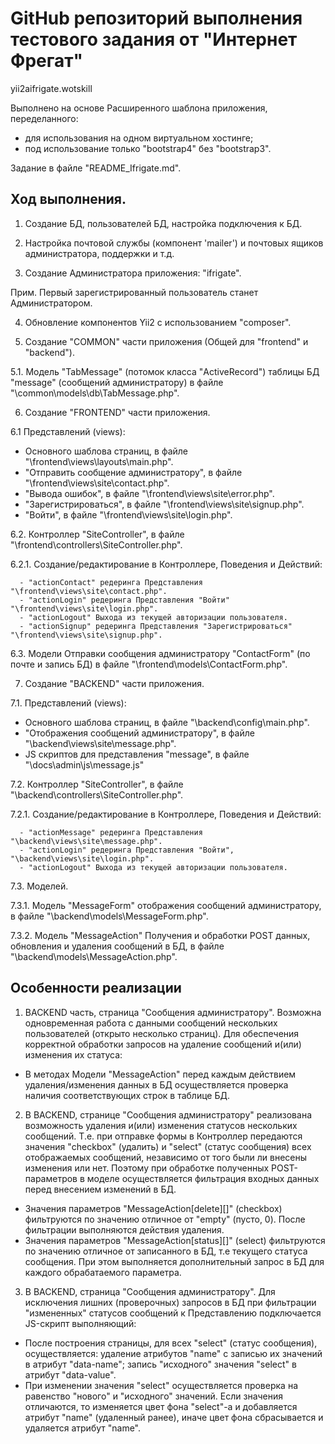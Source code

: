 #  GitHub репозиторий выполнения тестового задания от "Интернет Фрегат"

yii2aifrigate.wotskill

Выполнено на основе Расширенного шаблона приложения, переделанного:

- для использования на одном виртуальном хостинге;
- под использование только "bootstrap4" без "bootstrap3".

Задание в файле "README_Ifrigate.md".

## Ход выполнения.

1. Создание БД, пользователей БД, настройка подключения к БД.

2. Настройка почтовой службы (компонент 'mailer') и почтовых ящиков администратора, поддержки и т.д.

3. Создание Администратора приложения: "ifrigate".

  Прим. Первый зарегистрированный пользователь станет Администратором.

4. Обновление компонентов Yii2 с использованием "composer".

5. Создание "COMMON" части приложения (Общей для "frontend" и "backend").

5.1. Модель "TabMessage" (потомок класса "ActiveRecord") таблицы БД "message"
    (сообщений администратору) в файле "\common\models\db\TabMessage.php".

6. Создание "FRONTEND" части приложения.

6.1 Представлений (views):

  - Основного шаблова страниц, в файле "\frontend\views\layouts\main.php".
  - "Отправить сообщение администратору", в файле "\frontend\views\site\contact.php".
  - "Вывода ошибок", в файле "\frontend\views\site\error.php".
  - "Зарегистрироваться", в файле "\frontend\views\site\signup.php".
  - "Войти", в файле "\frontend\views\site\login.php".

6.2. Контроллер "SiteController", в файле "\frontend\controllers\SiteController.php".

6.2.1. Создание/редактирование в Контроллере, Поведения и Действий:

      - "actionContact" редеринга Представления "\frontend\views\site\contact.php".
      - "actionLogin" редеринга Представления "Войти" "\frontend\views\site\login.php".
      - "actionLogout" Выхода из текущей авторизации пользователя.
      - "actionSignup" редеринга Представления "Зарегистрироваться" "\frontend\views\site\signup.php".

6.3. Модели Отправки сообщения администратору "ContactForm" (по почте и запись БД) в файле "\frontend\models\ContactForm.php".

7. Создание "BACKEND" части приложения.

7.1. Представлений (views):

  - Основного шаблова страниц, в файле "\backend\config\main.php".
  - "Отображения сообщений администратору", в файле "\backend\views\site\message.php".
  - JS скриптов для представления "message", в файле "\docs\admin\js\message.js"

7.2. Контроллер "SiteController", в файле "\backend\controllers\SiteController.php".

7.2.1. Создание/редактирование в Контроллере, Поведения и Действий:

      - "actionMessage" редеринга Представления "\backend\views\site\message.php".
      - "actionLogin" редеринга Представления "Войти", "\backend\views\site\login.php".
      - "actionLogout" Выхода из текущей авторизации пользователя.

7.3. Моделей.

7.3.1. Модель "MessageForm" отображения сообщений администратору, в файле "\backend\models\MessageForm.php".

7.3.2. Модель "MessageAction" Получения и обработки POST данных, обновления и удаления сообщений в БД, в файле "\backend\models\MessageAction.php".

## Особенности реализации

1. BACKEND часть, страница "Сообщения администратору". Возможна одновременная работа с данными сообщений нескольких пользователей (открыто несколько страниц). Для обеспечения корректной обработки запросов на удаление сообщений и(или) изменения их статуса:

  - В методах Модели "MessageAction" перед каждым действием удаления/изменения данных в БД осуществляется проверка наличия соответствующих строк в таблице БД.

2. В BACKEND, странице "Сообщения администратору" реализована  возможность удаления и(или) изменения статусов нескольких сообщений. Т.е. при отправке формы в Контроллер передаются значения "checkbox" (удалить) и "select" (статус сообщения) всех отображаемых сообщений, независимо от того были ли внесены изменения или нет. Поэтому при обработке полученных POST-параметров в моделе осуществляется фильтрация входных данных перед внесением изменений в БД.

  - Значения параметров "MessageAction[delete][]" (checkbox) фильтруются по значению отличное от "empty" (пусто, 0). После фильтрации выполняются действия удаления.
  - Значения параметров "MessageAction[status][]" (select) фильтруются по значению отличное от записанного в БД, т.е текущего статуса сообщения. При этом выполняется дополнительный запрос в БД для каждого обрабатаемого параметра.

3. В BACKEND, страница "Сообщения администратору". Для исключения лишних (проверочных) запросов в БД при фильтрации "измененных" статусов сообщений к Представлению подключается JS-скрипт выполняющий:

  - После построения страницы, для всех "select" (статус сообщения), осуществляется: удаление атрибутов "name" с записью их значений в атрибут "data-name"; запись "исходного" значения "select" в атрибут "data-value".
  - При изменении значения "select" осуществляется проверка на равенство "нового" и "исходного" значений. Если значения отличаются, то изменяется цвет фона "select"-а и добавляется атрибут "name" (удаленный ранее), иначе цвет фона сбрасывается и удаляется атрибут "name".
